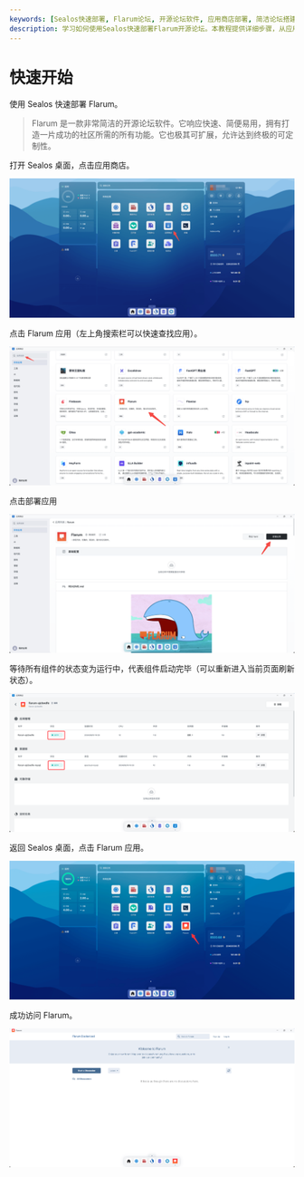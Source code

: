 ```yaml
---
keywords: [Sealos快速部署, Flarum论坛, 开源论坛软件, 应用商店部署, 简洁论坛搭建]
description: 学习如何使用Sealos快速部署Flarum开源论坛。本教程提供详细步骤，从应用商店选择到成功访问论坛，助您轻松搭建简洁高效的社区平台。
---
```


# 快速开始

使用 Sealos 快速部署 Flarum。

> Flarum 是一款非常简洁的开源论坛软件。它响应快速、简便易用，拥有打造一片成功的社区所需的所有功能。它也极其可扩展，允许达到终极的可定制性。

打开 Sealos 桌面，点击应用商店。

![](./images/quick-start-1.png)

点击 Flarum 应用（左上角搜索栏可以快速查找应用）。

![](./images/quick-start-2.png)

点击部署应用

![](./images/quick-start-3.png)

等待所有组件的状态变为运行中，代表组件启动完毕（可以重新进入当前页面刷新状态）。

![](./images/quick-start-4.png)

返回 Sealos 桌面，点击 Flarum 应用。

![](./images/quick-start-5.png)

成功访问 Flarum。

![](./images/quick-start-6.png)
